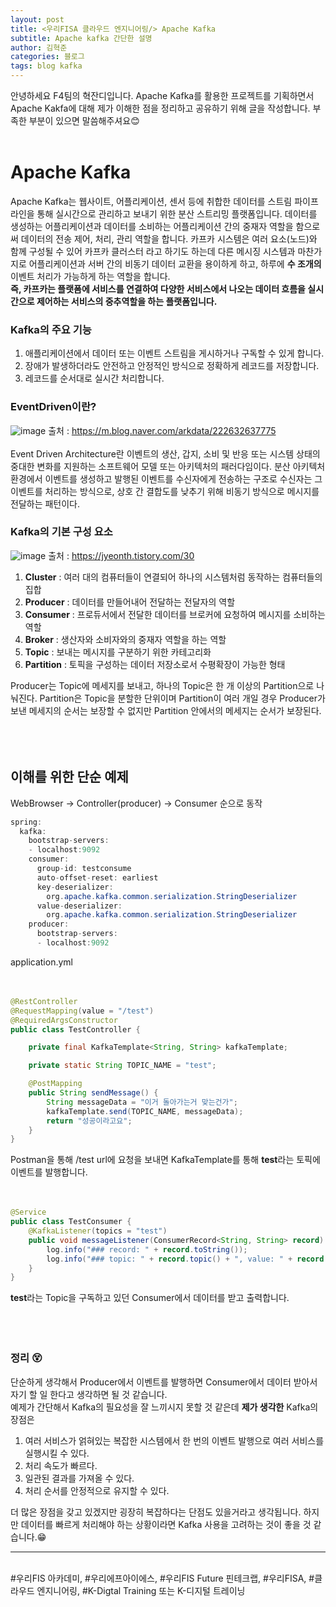 ```yaml
---
layout: post
title: <우리FISA 클라우드 엔지니어링/> Apache Kafka
subtitle: Apache kafka 간단한 설명
author: 김혁준
categories: 블로그
tags: blog kafka
---
```


안녕하세요 F4팀의 혁잔디입니다. Apache Kafka를 활용한 프로젝트를 기획하면서 Apache Kakfa에 대해 제가 이해한 점을 정리하고 공유하기 위해 글을 작성합니다. 부족한 부분이 있으면 말씀해주셔요😊
<br><br>

# Apache Kafka

Apache Kafka는 웹사이트, 어플리케이션, 센서 등에 취합한 데이터를 스트림 파이프라인을 통해 실시간으로 관리하고 보내기 위한 분산 스트리밍 플랫폼입니다. 데이터를 생성하는 어플리케이션과 데이터를 소비하는 어플리케이션 간의 중재자 역할을 함으로써 데이터의 전송 제어, 처리, 관리 역할을 합니다. 카프카 시스템은 여러 요소(노드)와 함께 구성될 수 있어 카프카 클러스터 라고 하기도 하는데 다른 메시징 시스템과 마찬가지로 어플리케이션과 서버 간의 비동기 데이터 교환을 용이하게 하고, 하루에 <b>수 조개의</b> 이벤트 처리가 가능하게 하는 역할을 합니다. <br>
<b>즉, 카프카는 플랫폼에 서비스를 연결하여 다양한 서비스에서 나오는 데이터 흐름을 실시간으로 제어하는 서비스의 중추역할을 하는 플랫폼입니다.</b>

### Kafka의 주요 기능

1. 애플리케이션에서 데이터 또는 이벤트 스트림을 게시하거나 구독할 수 있게 합니다.
2. 장애가 발생하더라도 안전하고 안정적인 방식으로 정확하게 레코드를 저장합니다.
3. 레코드를 순서대로 실시간 처리합니다.

### EventDriven이란?

![image](https://camo.githubusercontent.com/c056c020adbf92b11a31e549c90d90ac7b8d319b519f61e733a474ded6a1fdcc/68747470733a2f2f706f737466696c65732e707374617469632e6e65742f4d6a41794d5441794d4452664d5467322f4d4441784e6a45794e44497a4d4451344e5467782e5058665f6c3530365331434d696b437933504c3456656a57347168636849362d6c69437151417765644645672e5f724841584a6a4644364272305442306e393979767a6d5a50314e76546c554b644c665856625457654f6f672e504e472e61726b646174612f312e706e673f747970653d77393636)
출처 : https://m.blog.naver.com/arkdata/222632637775<br>
<br>
Event Driven Architecture란 이벤트의 생산, 갑지, 소비 및 반응 또는 시스템 상태의 중대한 변화를 지원하는 소프트웨어 모델 또는 아키텍처의 패러다임이다. 분산 아키텍처 환경에서 이벤트를 생성하고 발행된 이벤트를 수신자에게 전송하는 구조로 수신자는 그 이벤트를 처리하는 방식으로, 상호 간 결합도를 낮추기 위해 비동기 방식으로 메시지를 전달하는 패턴이다.
<br>

### Kafka의 기본 구성 요소

![image](https://img1.daumcdn.net/thumb/R1280x0/?scode=mtistory2&fname=https%3A%2F%2Fblog.kakaocdn.net%2Fdn%2Fb2dshY%2FbtqT6IEz5UC%2FhRRrU8AKeqTs98eUxbj3l0%2Fimg.png)
출처 : https://jyeonth.tistory.com/30

1. <b>Cluster</b> : 여러 대의 컴퓨터들이 연결되어 하나의 시스템처럼 동작하는 컴퓨터들의 집합
2. <b>Producer</b> : 데이터를 만들어내어 전달하는 전달자의 역할
3. <b>Consumer</b> : 프로듀서에서 전달한 데이터를 브로커에 요청하여 메시지를 소비하는 역할
4. <b>Broker</b> : 생산자와 소비자와의 중재자 역할을 하는 역할
5. <b>Topic</b> : 보내는 메시지를 구분하기 위한 카테고리화
6. <b>Partition</b> : 토픽을 구성하는 데이터 저장소로서 수평확장이 가능한 형태

Producer는 Topic에 메세지를 보내고, 하나의 Topic은 한 개 이상의 Partition으로 나눠진다. Partition은 Topic을 분할한 단위이며 Partition이 여러 개일 경우 Producer가 보낸 메세지의 순서는 보장할 수 없지만 Partition 안에서의 메세지는 순서가 보장된다.
<br><br><Br><br>

## 이해를 위한 단순 예제

WebBrowser -> Controller(producer) -> Consumer 순으로 동작

```Java
spring:
  kafka:
    bootstrap-servers:
    - localhost:9092
    consumer:
      group-id: testconsume
      auto-offset-reset: earliest
      key-deserializer:
        org.apache.kafka.common.serialization.StringDeserializer
      value-deserializer:
        org.apache.kafka.common.serialization.StringDeserializer
    producer:
      bootstrap-servers:
      - localhost:9092
```

application.yml
<br><br><Br>

```Java
@RestController
@RequestMapping(value = "/test")
@RequiredArgsConstructor
public class TestController {

	private final KafkaTemplate<String, String> kafkaTemplate;

	private static String TOPIC_NAME = "test";

	@PostMapping
	public String sendMessage() {
		String messageData = "이거 돌아가는거 맞는건가";
		kafkaTemplate.send(TOPIC_NAME, messageData);
		return "성공이라고요";
	}
}
```

Postman을 통해 /test url에 요청을 보내면 KafkaTemplate를 통해 <b>test</b>라는 토픽에 이벤트를 발행합니다.
<br><br><br>

```Java
@Service
public class TestConsumer {
	@KafkaListener(topics = "test")
    public void messageListener(ConsumerRecord<String, String> record) {
        log.info("### record: " + record.toString());
        log.info("### topic: " + record.topic() + ", value: " + record.value() + ", offset: " + record.offset());
	}
}
```

<b>test</b>라는 Topic을 구독하고 있던 Consumer에서 데이터를 받고 출력합니다.<br><br><br><br>

### 정리 😵

단순하게 생각해서 Producer에서 이벤트를 발행하면 Consumer에서 데이터 받아서 자기 할 일 한다고 생각하면 될 것 같습니다.<br>
예제가 간단해서 Kafka의 필요성을 잘 느끼시지 못할 것 같은데 <b>제가 생각한</b> Kafka의 장점은<br>

1. 여러 서비스가 얽혀있는 복잡한 시스템에서 한 번의 이벤트 발행으로 여러 서비스를 실행시킬 수 있다.
2. 처리 속도가 빠르다.
3. 일관된 결과를 가져올 수 있다.
4. 처리 순서를 안정적으로 유지할 수 있다.

더 많은 장점을 갖고 있겠지만 굉장히 복잡하다는 단점도 있을거라고 생각됩니다. 하지만 데이터를 빠르게 처리해야 하는 상황이라면 Kafka 사용을 고려하는 것이 좋을 것 같습니다.😁

<hr/>
<br> #우리FIS 아카데미, #우리에프아이에스, #우리FIS Future 핀테크랩, #우리FISA, #클라우드 엔지니어링, #K-Digtal Training 또는 K-디지털 트레이닝
